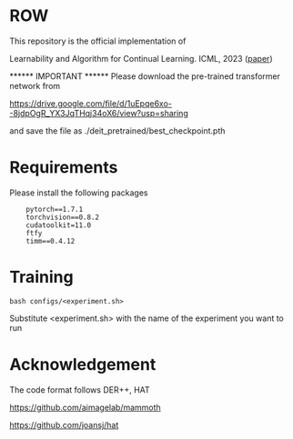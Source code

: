 # ROW
This repository is the official implementation of 

Learnability and Algorithm for Continual Learning. ICML, 2023 ([paper](https://arxiv.org/pdf/2306.12646.pdf))

****** IMPORTANT ******
Please download the pre-trained transformer network from

https://drive.google.com/file/d/1uEpqe6xo--8jdpOgR_YX3JqTHqj34oX6/view?usp=sharing

and save the file as ./deit_pretrained/best_checkpoint.pth

# Requirements
Please install the following packages
```
	pytorch==1.7.1
	torchvision==0.8.2
	cudatoolkit=11.0
	ftfy
	timm==0.4.12
```

# Training
```
bash configs/<experiment.sh>
```

Substitute <experiment.sh> with the name of the experiment you want to run

# Acknowledgement
The code format follows DER++, HAT

https://github.com/aimagelab/mammoth

https://github.com/joansj/hat
